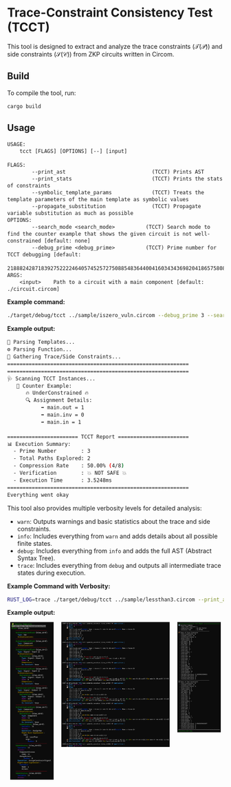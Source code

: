 # Trace-Constraint Consistency Test (TCCT)

This tool is designed to extract and analyze the trace constraints ($`\mathcal{T}(\mathcal{P})`$) and side constraints ($`\mathcal{S}(\mathcal{C})`$) from ZKP circuits written in Circom.

## Build

To compile the tool, run:

```bash
cargo build
```

## Usage

```
USAGE:
    tcct [FLAGS] [OPTIONS] [--] [input]

FLAGS:
        --print_ast                            (TCCT) Prints AST
        --print_stats                          (TCCT) Prints the stats of constraints
        --symbolic_template_params             (TCCT) Treats the template parameters of the main template as symbolic values
        --propagate_substitution               (TCCT) Propagate variable substitution as much as possible
OPTIONS:
        --search_mode <search_mode>          (TCCT) Search mode to find the counter example that shows the given circuit is not well-constrained [default: none]
        --debug_prime <debug_prime>          (TCCT) Prime number for TCCT debugging [default:
                                     21888242871839275222246405745257275088548364400416034343698204186575808495617]
ARGS:
    <input>    Path to a circuit with a main component [default: ./circuit.circom]
```

**Example command:**

```bash
./target/debug/tcct ../sample/iszero_vuln.circom --debug_prime 3 --search_counter_example
```

**Example output:**

```bash
🧩 Parsing Templates...
⚙️ Parsing Function...
🛒 Gathering Trace/Side Constraints...
===========================================================
===========================================================
🩺 Scanning TCCT Instances...
   🚨 Counter Example:
      🔥 UnderConstrained 🔥
      🔍 Assignment Details:
           ➡️ main.out = 1
           ➡️ main.inv = 0
           ➡️ main.in = 1

======================= TCCT Report =======================
📊 Execution Summary:
  - Prime Number        : 3
  - Total Paths Explored: 2
  - Compression Rate    : 50.00% (4/8)
  - Verification        : 💥 NOT SAFE 💥
  - Execution Time      : 3.5248ms
===========================================================
Everything went okay
```

This tool also provides multiple verbosity levels for detailed analysis:

- `warn`: Outputs warnings and basic statistics about the trace and side constraints.
- `info`: Includes everything from `warn` and adds details about all possible finite states.
- `debug`: Includes everything from `info` and adds the full AST (Abstract Syntax Tree).
- `trace`: Includes everything from `debug` and outputs all intermediate trace states during execution.

**Example Command with Verbosity:**

```bash
RUST_LOG=trace ./target/debug/tcct ../sample/lessthan3.circom --print_ast --print_stats
```

**Example output:**

<div style="display: flex; align-items: flex-start; justify-content: space-around;">
  <img src="img/ast.png" alt="AST" style="width: 20%; margin-right: 5px;">
  <img src="img/se.png" alt="Traces" style="width: 50%; margin-right: 5px;">
  <img src="img/result.png" alt="Summary Reports" style="width: 20%;">
</div>


